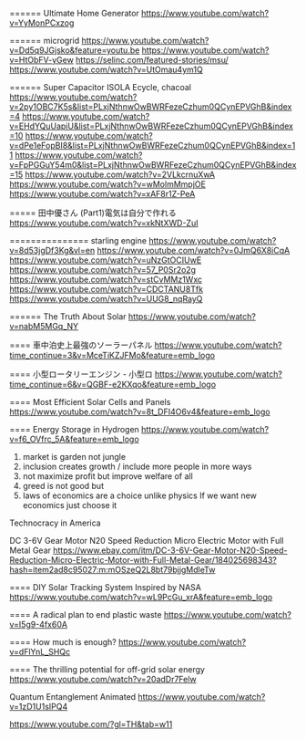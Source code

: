 ====== Ultimate Home Generator
https://www.youtube.com/watch?v=YyMonPCxzog

====== microgrid
https://www.youtube.com/watch?v=Dd5q9JGjsko&feature=youtu.be
https://www.youtube.com/watch?v=HtObFV-yGew
https://selinc.com/featured-stories/msu/
https://www.youtube.com/watch?v=UtOmau4ym1Q

====== Super Capacitor ISOLA Ecycle, chacoal
https://www.youtube.com/watch?v=2py1OBC7K5s&list=PLxjNthnwOwBWRFezeCzhum0QCynEPVGhB&index=4
https://www.youtube.com/watch?v=EHdYQuUapiU&list=PLxjNthnwOwBWRFezeCzhum0QCynEPVGhB&index=10
https://www.youtube.com/watch?v=dPe1eFopBI8&list=PLxjNthnwOwBWRFezeCzhum0QCynEPVGhB&index=11
https://www.youtube.com/watch?v=FpPGGuY54m0&list=PLxjNthnwOwBWRFezeCzhum0QCynEPVGhB&index=15
https://www.youtube.com/watch?v=2VLkcrnuXwA
https://www.youtube.com/watch?v=wMolmMmpjOE
https://www.youtube.com/watch?v=xAF8r1Z-PeA

===== 田中優さん (Part1)電気は自分で作れる
https://www.youtube.com/watch?v=xkNtXWD-ZuI

=============== starling engine
https://www.youtube.com/watch?v=8d53jgDf3Kg&vl=en
https://www.youtube.com/watch?v=0JmQ6X8iCqA
https://www.youtube.com/watch?v=uNzGtOCIUwE
https://www.youtube.com/watch?v=57_P0Sr2o2g
https://www.youtube.com/watch?v=stCvMMz1Wxc
https://www.youtube.com/watch?v=CDCTANU8Tfk
https://www.youtube.com/watch?v=UUG8_nqRayQ

====== The Truth About Solar
https://www.youtube.com/watch?v=nabM5MGq_NY

==== 車中泊史上最強のソーラーパネル
https://www.youtube.com/watch?time_continue=3&v=MceTiKZJFMo&feature=emb_logo

==== 小型ロータリーエンジン - 小型ロ
https://www.youtube.com/watch?time_continue=6&v=QGBF-e2KXqo&feature=emb_logo

==== Most Efficient Solar Cells and Panels
https://www.youtube.com/watch?v=8t_DFI4O6v4&feature=emb_logo

==== Energy Storage in Hydrogen
https://www.youtube.com/watch?v=f6_OVfrc_5A&feature=emb_logo

1. market is garden not jungle 
2. inclusion creates growth / include more people in more ways
3. not maximize profit but improve welfare of all
4. greed is not good but
5. laws of economics are a choice unlike physics 
If we want new economics just choose it

Technocracy in America

DC 3-6V Gear Motor N20 Speed Reduction Micro Electric Motor with Full Metal Gear
https://www.ebay.com/itm/DC-3-6V-Gear-Motor-N20-Speed-Reduction-Micro-Electric-Motor-with-Full-Metal-Gear/184025698343?hash=item2ad8c95027:m:mOSzeQ2L8bt79bjjgMdleTw

==== DIY Solar Tracking System Inspired by NASA
https://www.youtube.com/watch?v=wL9PcGu_xrA&feature=emb_logo

==== A radical plan to end plastic waste 
https://www.youtube.com/watch?v=I5g9-4fx60A

==== How much is enough?
https://www.youtube.com/watch?v=dFlYnL_SHQc

==== The thrilling potential for off-grid solar energy
https://www.youtube.com/watch?v=20adDr7Felw

Quantum Entanglement Animated
https://www.youtube.com/watch?v=1zD1U1sIPQ4

https://www.youtube.com/?gl=TH&tab=w11

